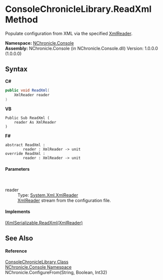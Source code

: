 # ConsoleChronicleLibrary.ReadXml Method 
 

Populate configuration from XML via the specified <a href="http://msdn2.microsoft.com/en-us/library/b8a5e1s5" target="_blank">XmlReader</a>.

**Namespace:**&nbsp;<a href="N_NChronicle_Console.md">NChronicle.Console</a><br />**Assembly:**&nbsp;NChronicle.Console (in NChronicle.Console.dll) Version: 1.0.0.0 (1.0.0.0)

## Syntax

**C#**<br />
``` C#
public void ReadXml(
	XmlReader reader
)
```

**VB**<br />
``` VB
Public Sub ReadXml ( 
	reader As XmlReader
)
```

**F#**<br />
``` F#
abstract ReadXml : 
        reader : XmlReader -> unit 
override ReadXml : 
        reader : XmlReader -> unit 
```


#### Parameters
&nbsp;<dl><dt>reader</dt><dd>Type: <a href="http://msdn2.microsoft.com/en-us/library/b8a5e1s5" target="_blank">System.Xml.XmlReader</a><br /><a href="http://msdn2.microsoft.com/en-us/library/b8a5e1s5" target="_blank">XmlReader</a> stream from the configuration file.</dd></dl>

#### Implements
<a href="http://msdn2.microsoft.com/en-us/library/w6txf8t9" target="_blank">IXmlSerializable.ReadXml(XmlReader)</a><br />

## See Also


#### Reference
<a href="T_NChronicle_Console_ConsoleChronicleLibrary.md">ConsoleChronicleLibrary Class</a><br /><a href="N_NChronicle_Console.md">NChronicle.Console Namespace</a><br />NChronicle.ConfigureFrom(String, Boolean, Int32)<br />
